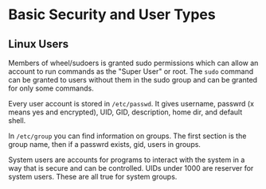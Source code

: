 Basic Security and User Types
=============================

Linux Users
------------

Members of wheel/sudoers is granted sudo permissions which can allow an account to run commands as the "Super User" or root. The `sudo` command can be granted to users without them in the sudo group and can be granted for only some commands.

Every user account is stored in `/etc/passwd`. It gives username, passwrd (x means yes and encrypted), UID, GID, description, home dir, and default shell.

In `/etc/group` you can find information on groups. The first section is the group name, then if a passwrd exists, gid, users in groups.

System users are accounts for programs to interact with the system in a way that is secure and can be controlled. UIDs under 1000 are reserver for system users. These are all true for system groups.
